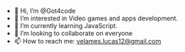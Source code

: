 - 👋 Hi, I’m @Got4code
- 👀 I’m interested in Video games and apps development.
- 🌱 I’m currently learning JavaScript.
- 💞️ I’m looking to collaborate on everyone
- 📫 How to reach me: velames.lucas12@gmail.com

<!---
Got4code/Got4code is a ✨ special ✨ repository because its `README.md` (this file) appears on your GitHub profile.
You can click the Preview link to take a look at your changes.
--->
